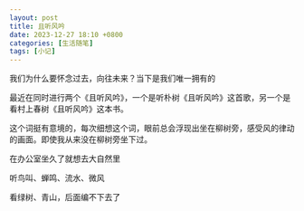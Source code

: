 ```yaml
---
layout: post
title: 且听风吟
date: 2023-12-27 18:10 +0800
categories: [生活随笔]
tags: [小记]
---
```


我们为什么要怀念过去，向往未来？当下是我们唯一拥有的



最近在同时进行两个《且听风吟》，一个是听朴树《且听风吟》这首歌，另一个是看村上春树《且听风吟》这本书。

这个词挺有意境的，每次细想这个词，眼前总会浮现出坐在柳树旁，感受风的律动的画面。即使我从来没在柳树旁坐下过。



在办公室坐久了就想去大自然里

听鸟叫、蝉鸣、流水、微风

看绿树、青山，后面编不下去了


